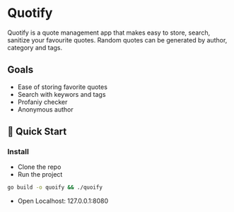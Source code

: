 # Quotify

Quotify is a quote management app that makes easy to store, search, sanitize your favourite quotes. Random quotes can be generated by author, category and tags.

## Goals
- Ease of storing favorite quotes
- Search with keywors and tags
- Profaniy checker
- Anonymous author

## 🚀 Quick Start
### Install 
- Clone the repo
- Run the project
```bash
go build -o quoify && ./quoify
```
- Open Localhost: 127.0.0.1:8080

